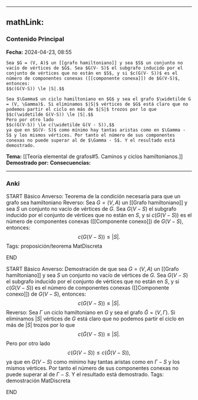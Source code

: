 
---
mathLink:
---
### Contenido Principal

**Fecha:** 2024-04-23, 08:55

```ad-theorem
Sea $G = (V, A)$ un [[grafo hamiltoniano]] y sea $S$ un conjunto no vacío de vértices de $G$. Sea $G(V- S)$ el subgrafo inducido por el conjunto de vértices que no están en $S$, y si $c(G(V- S))$ es el número de componentes conexas ([[componente conexa]]) de $G(V-S)$, entonces:
$$c(G(V-S)) \le |S|.$$
```


```ad-proof
Sea $\Gamma$ un ciclo hamiltoniano en $G$ y sea el grafo $\widetilde G = (V, \Gamma)$. Si eliminamos $|S|$ vértices de $G$ está claro que no podemos partir el ciclo en más de $|S|$ trozos por lo que
$$c(\widetilde G(V-S)) \le |S|.$$
Pero por otro lado
$$c(G(V-S)) \le c(\widetilde G(V - S)),$$
ya que en $G(V- S)$ como mínimo hay tantas aristas como en $\Gamma - S$ y los mismos vértices. Por tanto el número de sus componentes conexas no puede superar al de $\Gamma - S$. Y el resultado está demostrado.
```

**Tema:** [[Teoría elemental de grafos#5. Caminos y ciclos hamiltonianos.]]
**Demostrado por:**
**Consecuencias:**

---
### Anki

START
Básico
Anverso: Teorema de la condición necesaria para que un grafo sea hamiltoniano
Reverso: Sea $G = (V, A)$ un [[Grafo hamiltoniano]] y sea $S$ un conjunto no vacío de vértices de $G$. Sea $G(V- S)$ el subgrafo inducido por el conjunto de vértices que no están en $S$, y si $c(G(V- S))$ es el número de componentes conexas ([[Componente conexo]]) de $G(V-S)$, entonces:
$$c(G(V-S)) \le |S|.$$
Tags: proposición/teorema MatDiscreta
<!--ID: 1717176517255-->
END

START
Básico
Anverso: Demostración de que sea $G = (V, A)$ un [[Grafo hamiltoniano]] y sea $S$ un conjunto no vacío de vértices de $G$. Sea $G(V- S)$ el subgrafo inducido por el conjunto de vértices que no están en $S$, y si $c(G(V- S))$ es el número de componentes conexas ([[Componente conexo]]) de $G(V-S)$, entonces:
$$c(G(V-S)) \le |S|.$$
Reverso: Sea $\Gamma$ un ciclo hamiltoniano en $G$ y sea el grafo $\widetilde G = (V, \Gamma)$. Si eliminamos $|S|$ vértices de $G$ está claro que no podemos partir el ciclo en más de $|S|$ trozos por lo que
$$c(\widetilde G(V-S)) \le |S|.$$
Pero por otro lado
$$c(G(V-S)) \le c(\widetilde G(V - S)),$$
ya que en $G(V- S)$ como mínimo hay tantas aristas como en $\Gamma - S$ y los mismos vértices. Por tanto el número de sus componentes conexas no puede superar al de $\Gamma - S$. Y el resultado está demostrado.
Tags: demostración MatDiscreta
<!--ID: 1717176517257-->
END
